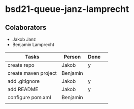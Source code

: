 # bsd21-queue-janz-lamprecht

## Colaborators
- Jakob Janz
- Benjamin Lamprecht

| Tasks                | Person   | Done |   |  
|----------------------|----------|------|---|
| create repo          | Jakob    |  y    |  
| create maven project | Benjamin |       |   
| add .gitignore       | Jakob    |  y    |  
| add README           | Jakob    |  y    |   
| configure pom.xml    | Benjamin |       |   
|                      |          |       |   